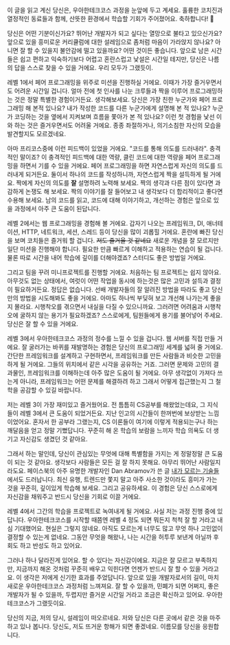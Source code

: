 이 글을 읽고 계신 당신은, 우아한테크코스 과정을 눈앞에 두고 계세요. 훌륭한 코치진과 열정적인 동료들과 함께, 산뜻한 환경에서 학습할 기회가 주어졌어요. 축하합니다! :clap:

당신은 어떤 기분이신가요? 뛰어난 개발자가 되고 싶다는 열망으로 불타고 있으신가요? 앞으로 있을 흥미로운 커리큘럼에 대한 설레임으로 좀처럼 마음이 가라앉지 않나요? 아니면 잘 할 수 있을지 불안감에 떨고 있을까요? 어떤 것이든 좋습니다. 앞으로 남은 시간들은 쉽고 편하고 익숙하기보다 어렵고 혼란스럽고 낯설은 시간일 테지만, 당신은 나름의 답을 스스로 찾을 수 있을 거에요. 우리 모두가 그랬듯이.

레벨 1에서 페어 프로그래밍을 위주로 미션을 진행하실 거에요. 이때가 가장 즐거우면서도 어려운 시간일 겁니다. 얼마 전에 첫 인사를 나눈 크루들과 짝을 이루어 프로그래밍하는 것은 정말 특별한 경험이거든요. 생각해보세요. 당신은 가장 친한 누군가와 페어 프로그래밍 해 본적 있나요? 내가 작성한 코드를 다른 누군가에게 설명해 본 적 있나요? 누군가 코딩하는 것을 옆에서 지켜보며 흐름을 쫓아가 본 적 있나요? 이런 첫 경험을 낯선 이와 하는 것은 즐거우면서도 어려울 거에요. 종종 좌절하거나, 의기소침한 자신의 모습을 발견할지도 모르겠네요. 

아마 프리코스중에 이런 피드백이 있었을 거에요. "코드를 통해 의도를 드러내라". 충격적인 말이죠? 이 충격적인 피드백에 대한 역량, 클린 코드에 대한 역량을 페어 프로그래밍을 하면서 기를 수 있을 거에요. 페어 프로그래밍을 하면 자연스럽게 자신의 의도를 드러내게 되거든요. 둘이서 하나의 코드를 작성하니까, 자연스럽게 짝을 설득하게 될 거에요. 짝에게 자신의 의도를 **잘** 설명하려 노력해 보세요. 짝의 생각과 다른 점이 있다면 과감하게 논쟁도 해 보세요. 짝의 이야기를 잘 들어보고 내 생각보다 더 합리적이고 좋다면 수용해 보세요. 남의 코드를 읽고, 코드에 대해 이야기하고, 개선하는 경험은 앞으로 있을 과정에서 아주 큰 도움이 된답니다. 

레벨 2에서는 웹 프로그래밍을 경험해 볼 거에요. 갑자기 나오는 프레임워크, DI, 애너테이션, HTTP, 네트워크, 세션, 스레드 등이 당신을 많이 괴롭힐 거에요. 혼란에 빠진 당신을 보며 코치들은 즐거워 할 겁니다. ~~저도 즐거울 것 같네요~~ 새로운 개념을 잘 모르지만 일단 미션을 진행해야 합니다. 필요한 만큼 빠르게 이해하고 적용하는 연습이 될 겁니다. 물론 따로 시간을 내어 학습에 깊이를 더해야겠죠? 스터디도 좋은 방법일 거에요.

그리고 팀을 꾸려 미니프로젝트를 진행할 거에요. 처음하는 팀 프로젝트는 쉽지 않아요. 아무것도 없는 상태에서, 여럿이 어떤 작업을 동시에 하는것은 많은 고민과 설득과 결정이 필요하거든요. 정답은 없습니다. 선배 개발자들의 잘 알려진 방법을 따라도 좋고 당신만의 방법을 시도해봐도 좋을 거에요. 아마도 하나씩 부딪혀 보고 개선해 나가는게 좋을지 몰라요. 시행착오를 겪으면서 내실을 다질 수 있으니까요. 그러려면 어려움과 시행착오에 굴하지 않는 용기가 필요하겠죠? 스스로에게, 팀원들에게 용기를 불어넣어 주세요. 당신은 잘 할 수 있을 거에요.

레벨 3에서 우아한테크코스 과정의 정수를 느낄 수 있을 겁니다. 웹 서버를 직접 만들 거에요. 잘 굴러가는 바퀴를 재발명하는 경험은 당신의 프로그래밍 세계를 넓혀 줄 거에요. 간단한 프레임워크를 설계하고 구현하면서, 프레임워크를 만든 사람들과 비슷한 고민을 하게 될 거에요. 그들의 위치에서 같은 시각을 공유하는 거죠. 그러면 문제와 고민의 결과물인, 프레임워크를 이해하는데 아주 많은 도움이 될 거에요. 아무 생각없이 가져다 쓰는게 아니라, 프레임워크는 어떤 문제를 해결하려 하고 그래서 어떻게 접근했는지 그 철학을 공감할 수 있길 바랍니다.

저는 레벨 3이 가장 재미있고 즐거웠어요. 전 틈틈히 CS공부를 해왔었는데요, 그 지식들이 레벨 3에서 큰 도움이 되었거든요. 지난 인고의 시간들이 한꺼번에 보상받는 느낌이었어요. 혼자서 한 공부라 그랬는지, CS 이론들이 여기에 이렇게 적용되는구나 하는 깨달음을 얻고 정말 기뻤답니다. 꾸준히 해 온 학습의 보람을 느끼자 학습 의욕도 더 생기고 자신감도 생겼던 것 같아요. 

그래서 하는 말인데, 당신이 관심있는 무엇에 대해 특별함을 가지는 게 정말정말 큰 도움이 되는 것 같아요. 생각보다 사람들은 모든 걸 잘 하지 못해요. 아무리 뛰어난 사람일지라도요. 페이스북의 아주 유명한 개발자인 Dan Abramov가 쓴 글 [내가 모르는 기술들](https://velog.io/@chris/things-i-dont-know-as-of-2018) 에서도 드러납니다. 최신 유행, 트렌드만 쫓지 말고 아주 사소한 것이라도 흥미가 가는 것을 꾸준히, 깊이있게 학습해 보세요. 그리고 공유하세요. 이 경험은 당신 스스로에게 자신감을 채워주고 반드시 당신을 기회로 이끌 거에요.

레벨 4에서 그간의 학습을 프로젝트로 녹여내게 될 거에요. 사실 저는 과정 진행 중에 있답니다. 우아한테크코스를 시작할 때쯤엔 레벨 4 정도 되면 뭐든지 척척 잘 할 거라고 내심 기대했어요. 현실은 그렇지 않네요. 아직도 모르는게 너무도 많고 무엇 하나 고민없이 결정할 수 있는게 없네요. 그동안 무엇을 해왔나, 나는 시간을 허투루 보낸게 아닐까 후회도 하고 반성도 하고 있어요. 

그러나 하나 달라진게 있어요. 할 수 있다는 자신감이에요. 지금은 잘 모르고 부족하지만, 지금까지 해온 것처럼 꾸준히 배우고 익힌다면 언젠가 반드시 잘 할 수 있을 거라고요. 이 생각은 저에게 신기한 효과를 주었답니다. 앞으로 있을 개발자로서의 길이, 마치 새로운 우아한테크코스 과정처럼 느껴져요. 잘 할 수 있을까, 민폐가 되면 어쩌지, 좋은 개발자가 될 수 있을까, 두렵지만 즐거운 시간일 거라고 조금은 확신하고 있어요. 우아한테크코스가 그랬듯이요.

당신의 지금, 저의 당시, 설레임이 떠오르네요. 저와 당신은 다른 곳에서 같은 것을 마주하고 있나 봅니다. 당신도, 저도 뜨거운 항해가 되면 좋겠네요. 이름모를 당신을 응원합니다.
